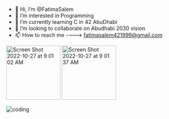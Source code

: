 - 👋 Hi, I’m @FatimaSalem
- 👀 I’m interested in Programming 
- 🌱 I’m currently learning C in 42 AbuDhabi 
- 💞️ I’m looking to collaborate on Abudhabi 2030 vision
- 📫 How to reach me ----> fatimasalem421999@gmail.com

<img width="145" alt="Screen Shot 2022-10-27 at 9 01 02 AM" src="https://user-images.githubusercontent.com/106735363/198196169-4ac83870-c3ca-46cb-865b-9c60f488d4ce.png">
<img width="145" alt="Screen Shot 2022-10-27 at 9 01 37 AM" src="https://user-images.githubusercontent.com/106735363/198196171-b192d5df-4716-4a9f-9989-ad72297c9426.png">

![coding](https://user-images.githubusercontent.com/106735363/198196546-2ccdd135-af44-40c8-bfe6-ac4b9c14791d.gif)

<!---
FatimaSalem/FatimaSalem is a ✨ special ✨ repository because its `README.md` (this file) appears on your GitHub profile.
You can click the Preview link to take a look at your changes.
--->
